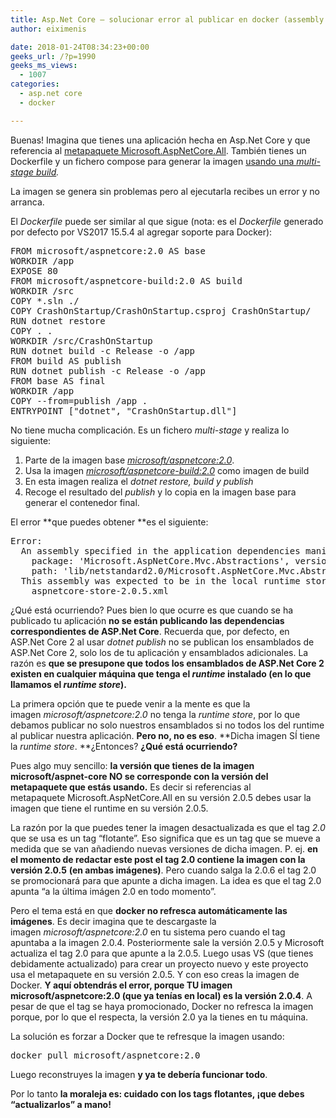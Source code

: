 ```yaml
---
title: Asp.Net Core – solucionar error al publicar en docker (assembly not found)
author: eiximenis

date: 2018-01-24T08:34:23+00:00
geeks_url: /?p=1990
geeks_ms_views:
  - 1007
categories:
  - asp.net core
  - docker

---
```

Buenas! Imagina que tienes una aplicación hecha en Asp.Net Core y que referencia al [metapaquete Microsoft.AspNetCore.All][1]. También tienes un Dockerfile y un fichero compose para generar la imagen [usando una ][2]_[multi-stage build][2]._
  
La imagen se genera sin problemas pero al ejecutarla recibes un error y no arranca.
  
<!--more-->


  
El _Dockerfile_ puede ser similar al que sigue (nota: es el _Dockerfile_ generado por defecto por VS2017 15.5.4 al agregar soporte para Docker):

<pre class="EnlighterJSRAW" data-enlighter-language="null">FROM microsoft/aspnetcore:2.0 AS base
WORKDIR /app
EXPOSE 80
FROM microsoft/aspnetcore-build:2.0 AS build
WORKDIR /src
COPY *.sln ./
COPY CrashOnStartup/CrashOnStartup.csproj CrashOnStartup/
RUN dotnet restore
COPY . .
WORKDIR /src/CrashOnStartup
RUN dotnet build -c Release -o /app
FROM build AS publish
RUN dotnet publish -c Release -o /app
FROM base AS final
WORKDIR /app
COPY --from=publish /app .
ENTRYPOINT ["dotnet", "CrashOnStartup.dll"]</pre>

No tiene mucha complicación. Es un fichero _multi-stage_ y realiza lo siguiente:

  1. Parte de la imagen base [_microsoft/aspnetcore:2.0_][3].
  2. Usa la imagen [_microsoft/aspnetcore-build:2.0_][4] como imagen de build
  3. En esta imagen realiza el _dotnet restore, build y publish_
  4. Recoge el resultado del _publish_ y lo copia en la imagen base para generar el contenedor final.

El error **que puedes obtener **es el siguiente:

<pre class="EnlighterJSRAW" data-enlighter-language="generic">Error:
  An assembly specified in the application dependencies manifest (CrashOnStartup.deps.json) was not found:
    package: 'Microsoft.AspNetCore.Mvc.Abstractions', version: '2.0.2'
    path: 'lib/netstandard2.0/Microsoft.AspNetCore.Mvc.Abstractions.dll'
  This assembly was expected to be in the local runtime store as the application was published using the following target manifest files:
    aspnetcore-store-2.0.5.xml</pre>

¿Qué está ocurriendo? Pues bien lo que ocurre es que cuando se ha publicado tu aplicación **no se están publicando las dependencias correspondientes de ASP.Net Core**. Recuerda que, por defecto, en ASP.Net Core 2 al usar _dotnet publish_ no se publican los ensamblados de ASP.Net Core 2, solo los de tu aplicación y ensamblados adicionales. La razón es **que se presupone que todos los ensamblados de ASP.Net Core 2 existen en cualquier máquina que tenga el _runtime_ instalado (en lo que llamamos el _runtime store_).**
  
La primera opción que te puede venir a la mente es que la imagen _microsoft/aspnetcore:2.0_ no tenga la _runtime store_, por lo que debamos publicar no solo nuestros ensamblados si no todos los del runtime al publicar nuestra aplicación. **Pero no, no es eso**. **Dicha imagen SÍ tiene la _runtime store_. **¿Entonces? **¿Qué está ocurriendo?**
  
Pues algo muy sencillo: **la versión que tienes de la imagen microsoft/aspnet-core NO se corresponde con la versión del metapaquete que estás usando.** Es decir si referencias al metapaquete Microsoft.AspNetCore.All en su versión 2.0.5 debes usar la imagen que tiene el runtime en su versión 2.0.5.
  
La razón por la que puedes tener la imagen desactualizada es que el tag _2.0_ que se usa es un tag &#8220;flotante&#8221;. Eso significa que es un tag que se mueve a medida que se van añadiendo nuevas versiones de dicha imagen. P. ej. **en el momento de redactar este post el tag 2.0 contiene la imagen con la versión 2.0.5** **(en ambas imágenes)**. Pero cuando salga la 2.0.6 el tag 2.0 se promocionará para que apunte a dicha imagen. La idea es que el tag 2.0 apunta &#8220;a la última imágen 2.0 en todo momento&#8221;.
  
Pero el tema está en que **docker no refresca automáticamente las imágenes**. Es decir imagina que te descargaste la imagen _microsoft/aspnetcore:2.0_ en tu sistema pero cuando el tag apuntaba a la imagen 2.0.4. Posteriormente sale la versión 2.0.5 y Microsoft actualiza el tag 2.0 para que apunte a la 2.0.5. Luego usas VS (que tienes debidamente actualizado) para crear un proyecto nuevo y este proyecto usa el metapaquete en su versión 2.0.5. Y con eso creas la imagen de Docker. **Y aquí obtendrás el error, porque TU imagen microsoft/aspnetcore:2.0 (que ya tenías en local) es la versión 2.0.4**. A pesar de que el tag se haya promocionado, Docker no refresca la imagen porque, por lo que el respecta, la versión 2.0 ya la tienes en tu máquina.
  
La solución es forzar a Docker que te refresque la imagen usando:

<pre class="EnlighterJSRAW" data-enlighter-language="shell">docker pull microsoft/aspnetcore:2.0</pre>

Luego reconstruyes la imagen **y ya te debería funcionar todo**.
  
Por lo tanto **la moraleja es: cuidado con los tags flotantes, ¡que debes &#8220;actualizarlos&#8221; a mano!**

 [1]: https://geeks.ms/etomas/2017/12/26/el-metapaquete-microsoft-aspnetcore-all/
 [2]: https://geeks.ms/etomas/2017/11/28/docker-multi-stage-builds-o-como-compilar-casi-cualquier-cosa-sin-tener-que-instalar-nada/
 [3]: https://hub.docker.com/r/microsoft/aspnetcore/
 [4]: https://hub.docker.com/r/microsoft/aspnetcore-build/